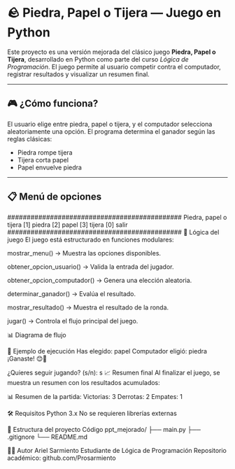 # 🪨 Piedra, Papel o Tijera — Juego en Python

Este proyecto es una versión mejorada del clásico juego **Piedra, Papel o Tijera**, desarrollado en Python como parte del curso *Lógica de Programación*. El juego permite al usuario competir contra el computador, registrar resultados y visualizar un resumen final.

---

## 🎮 ¿Cómo funciona?

El usuario elige entre piedra, papel o tijera, y el computador selecciona aleatoriamente una opción. El programa determina el ganador según las reglas clásicas:

- Piedra rompe tijera
- Tijera corta papel
- Papel envuelve piedra

---

## 📋 Menú de opciones

#############################################
             Piedra, papel o tijera
              [1] piedra
              [2] papel
              [3] tijera
              [0] salir
#############################################
🧠 Lógica del juego
El juego está estructurado en funciones modulares:

mostrar_menu() → Muestra las opciones disponibles.

obtener_opcion_usuario() → Valida la entrada del jugador.

obtener_opcion_computador() → Genera una elección aleatoria.

determinar_ganador() → Evalúa el resultado.

mostrar_resultado() → Muestra el resultado de la ronda.

jugar() → Controla el flujo principal del juego.

📊 Diagrama de flujo

🧪 Ejemplo de ejecución
Has elegido: papel
Computador eligió: piedra
¡Ganaste! 😊🙌

¿Quieres seguir jugando? (s/n): s
📈 Resumen final
Al finalizar el juego, se muestra un resumen con los resultados acumulados:

📊 Resumen de la partida:
Victorias: 3
Derrotas: 2
Empates: 1

🛠 Requisitos
Python 3.x
No se requieren librerías externas

📁 Estructura del proyecto
Código
ppt_mejorado/
├── main.py
├── .gitignore
└── README.md

👨‍💻 Autor
Ariel Sarmiento Estudiante de Lógica de Programación Repositorio académico: github.com/Prosarmiento
